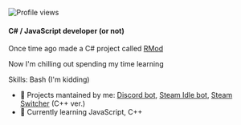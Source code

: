 
![Profile views](https://gpvc.arturio.dev/zipliks)

#### C# / JavaScript developer (or not)
Once time ago made a C# project called [RMod](https://github.com/Zipliks/rmod)

Now I'm chilling out spending my time learning



Skills: Bash (I'm kidding)

- 🔭 Projects mantained by me: [Discord bot](https://github.com/Zipliks/badassBot), [Steam Idle bot](https://github.com/Zipliks/steamBot), [Steam Switcher](https://github.com/Zipliks/yanss) (C++ ver.)
- 🌱 Currently learning JavaScript, C++ 
